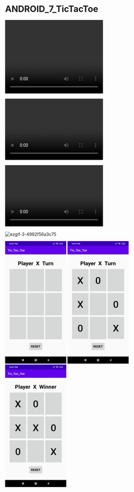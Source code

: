 # ANDROID_7_TicTacToe

<video width="320" height="240" controls>
  <source src="Tic_Tac_toe_video.mp4" type="video/mp4">
  Your browser does not support the video tag.
</video>

<video src="Tic_Tac_toe_video.mp4" width="320" height="200" controls preload></video>

<video width="320" height="200" controls preload> 
    <source src="Tic_Tac_toe_video.mp4"></source> 
</video>

![ezgif-3-4992f56a3c75](https://user-images.githubusercontent.com/31448375/95015288-adac1200-0669-11eb-9f37-a0d878ab4e32.gif)

<img src="img2.jpg" height="400" width ="200">
                                           
<img src="img3.jpg" height="400" width ="200">
                                           
<img src="img1.jpg" height="400" width ="200">                                         
